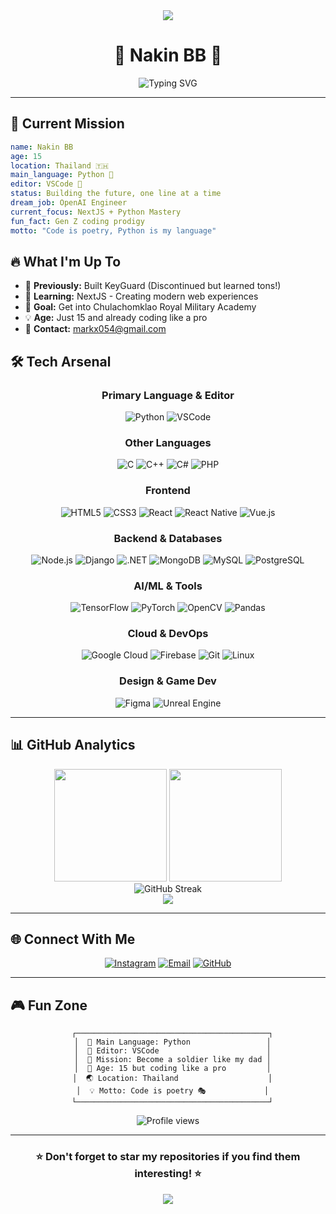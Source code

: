 <div align="center">
  <img src="https://capsule-render.vercel.app/api?type=waving&color=gradient&customColorList=6,11,20&height=180&section=header&text=Welcome%20to%20My%20Profile!&fontSize=42&fontColor=fff&animation=twinkling&fontAlignY=32"/>
</div>

# <div align="center">🐍 **Nakin BB** 🐍</div>

<div align="center">
  <img src="https://readme-typing-svg.herokuapp.com?font=Fira+Code&size=30&duration=3000&pause=1000&color=00D9FF&center=true&vCenter=true&width=600&lines=Python+Developer+%F0%9F%90%8D;From+Thailand+%F0%9F%87%B9%F0%9F%87%AD;15+Years+Old+Prodigy;NextJS+%26+Python+Expert;Future+OpenAI+Engineer;VSCode+Power+User" alt="Typing SVG" />
</div>

<div align="center">
  <picture>

  </picture>
</div>

---

## 🎯 **Current Mission**
```yaml
name: Nakin BB
age: 15
location: Thailand 🇹🇭
main_language: Python 🐍
editor: VSCode 💙
status: Building the future, one line at a time
dream_job: OpenAI Engineer
current_focus: NextJS + Python Mastery
fun_fact: Gen Z coding prodigy
motto: "Code is poetry, Python is my language"
```

## 🔥 **What I'm Up To**
- 🚧 **Previously:** Built KeyGuard (Discontinued but learned tons!)
- 🌱 **Learning:** NextJS - Creating modern web experiences
- 🎯 **Goal:** Get into Chulachomklao Royal Military Academy
- 💡 **Age:** Just 15 and already coding like a pro
- 📧 **Contact:** markx054@gmail.com

## 🛠️ **Tech Arsenal**

<div align="center">

### **Primary Language & Editor**
![Python](https://img.shields.io/badge/Python-FFD43B?style=for-the-badge&logo=python&logoColor=blue)
![VSCode](https://img.shields.io/badge/VS_Code-007ACC?style=for-the-badge&logo=visual-studio-code&logoColor=white)

### **Other Languages**
![C](https://img.shields.io/badge/C-00599C?style=for-the-badge&logo=c&logoColor=white)
![C++](https://img.shields.io/badge/C++-00599C?style=for-the-badge&logo=cplusplus&logoColor=white)
![C#](https://img.shields.io/badge/C%23-239120?style=for-the-badge&logo=csharp&logoColor=white)
![PHP](https://img.shields.io/badge/PHP-777BB4?style=for-the-badge&logo=php&logoColor=white)

### **Frontend**
![HTML5](https://img.shields.io/badge/HTML5-E34F26?style=for-the-badge&logo=html5&logoColor=white)
![CSS3](https://img.shields.io/badge/CSS3-1572B6?style=for-the-badge&logo=css3&logoColor=white)
![React](https://img.shields.io/badge/React-20232A?style=for-the-badge&logo=react&logoColor=61DAFB)
![React Native](https://img.shields.io/badge/React_Native-20232A?style=for-the-badge&logo=react&logoColor=61DAFB)
![Vue.js](https://img.shields.io/badge/Vue%20js-35495E?style=for-the-badge&logo=vuedotjs&logoColor=4FC08D)

### **Backend & Databases**
![Node.js](https://img.shields.io/badge/Node%20js-339933?style=for-the-badge&logo=nodedotjs&logoColor=white)
![Django](https://img.shields.io/badge/Django-092E20?style=for-the-badge&logo=django&logoColor=green)
![.NET](https://img.shields.io/badge/.NET-512BD4?style=for-the-badge&logo=dotnet&logoColor=white)
![MongoDB](https://img.shields.io/badge/MongoDB-4EA94B?style=for-the-badge&logo=mongodb&logoColor=white)
![MySQL](https://img.shields.io/badge/MySQL-005C84?style=for-the-badge&logo=mysql&logoColor=white)
![PostgreSQL](https://img.shields.io/badge/PostgreSQL-316192?style=for-the-badge&logo=postgresql&logoColor=white)

### **AI/ML & Tools**
![TensorFlow](https://img.shields.io/badge/TensorFlow-FF6F00?style=for-the-badge&logo=tensorflow&logoColor=white)
![PyTorch](https://img.shields.io/badge/PyTorch-EE4C2C?style=for-the-badge&logo=pytorch&logoColor=white)
![OpenCV](https://img.shields.io/badge/OpenCV-27338e?style=for-the-badge&logo=OpenCV&logoColor=white)
![Pandas](https://img.shields.io/badge/Pandas-2C2D72?style=for-the-badge&logo=pandas&logoColor=white)

### **Cloud & DevOps**
![Google Cloud](https://img.shields.io/badge/Google_Cloud-4285F4?style=for-the-badge&logo=google-cloud&logoColor=white)
![Firebase](https://img.shields.io/badge/firebase-ffca28?style=for-the-badge&logo=firebase&logoColor=black)
![Git](https://img.shields.io/badge/GIT-E44C30?style=for-the-badge&logo=git&logoColor=white)
![Linux](https://img.shields.io/badge/Linux-FCC624?style=for-the-badge&logo=linux&logoColor=black)

### **Design & Game Dev**
![Figma](https://img.shields.io/badge/Figma-F24E1E?style=for-the-badge&logo=figma&logoColor=white)
![Unreal Engine](https://img.shields.io/badge/-Unreal%20Engine-313131?style=for-the-badge&logo=unreal-engine&logoColor=white)

</div>

---

## 📊 **GitHub Analytics**

<div align="center">
  <img height="180em" src="https://github-readme-stats.vercel.app/api?username=execnakin&show_icons=true&theme=tokyonight&include_all_commits=true&count_private=true"/>
  <img height="180em" src="https://github-readme-stats.vercel.app/api/top-langs/?username=execnakin&layout=compact&langs_count=8&theme=tokyonight"/>
</div>

<div align="center">
  <img src="https://github-readme-streak-stats.herokuapp.com/?user=execnakin&theme=tokyonight" alt="GitHub Streak" />
</div>

<div align="center">
  <img src="https://github-profile-trophy.vercel.app/?username=execnakin&theme=tokyonight&no-frame=false&no-bg=false&margin-w=4" />
</div>

---

## 🌐 **Connect With Me**

<div align="center">
  
[![Instagram](https://img.shields.io/badge/Instagram-E4405F?style=for-the-badge&logo=instagram&logoColor=white)](https://instagram.com/bruh__beee)
[![Email](https://img.shields.io/badge/Email-D14836?style=for-the-badge&logo=gmail&logoColor=white)](mailto:markx054@gmail.com)
[![GitHub](https://img.shields.io/badge/GitHub-100000?style=for-the-badge&logo=github&logoColor=white)](https://github.com/execNakin)

</div>

---

## 🎮 **Fun Zone**

<div align="center">
  
```
  ┌───────────────────────────────────────────┐
  │  🐍 Main Language: Python                 │
  │  💙 Editor: VSCode                        │
  │  🎯 Mission: Become a soldier like my dad │
  │  🚀 Age: 15 but coding like a pro         │
  │  🌏 Location: Thailand                    │
  │  💡 Motto: Code is poetry 🎭             │
  └───────────────────────────────────────────┘
```

</div>

<div align="center">
  <img src="https://komarev.com/ghpvc/?username=execnakin&label=Profile%20views&color=0e75b6&style=flat" alt="Profile views" />
</div>

---

<div align="center">
  <h3>⭐ Don't forget to star my repositories if you find them interesting! ⭐</h3>
</div>

<div align="center">
  <img src="https://capsule-render.vercel.app/api?type=waving&color=gradient&customColorList=6,11,20&height=100&section=footer&animation=twinkling"/>
</div>
